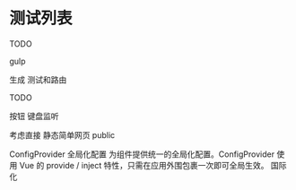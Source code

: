 # 测试列表



TODO

gulp

生成 测试和路由   

TODO


按钮 键盘监听

考虑直接 静态简单网页 public


ConfigProvider 全局化配置
为组件提供统一的全局化配置。ConfigProvider 使用 Vue 的 provide / inject 特性，只需在应用外围包裹一次即可全局生效。
国际化